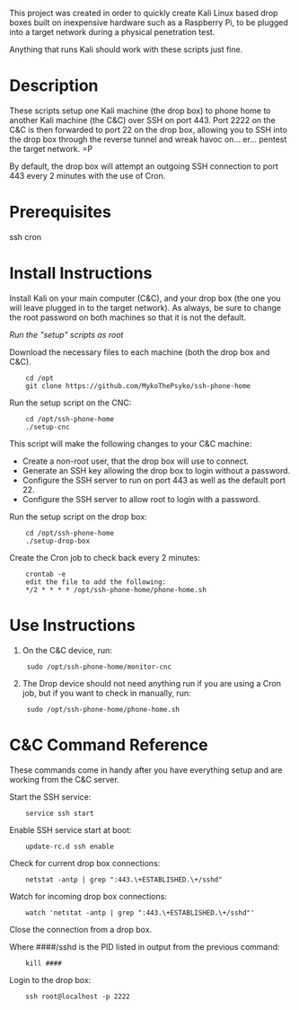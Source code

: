 This project was created in order to quickly create Kali Linux based drop boxes
built on inexpensive hardware such as a Raspberry Pi, to be plugged into a
target network during a physical penetration test.

Anything that runs Kali should work with these scripts just fine.


Description
===========
These scripts setup one Kali machine (the drop box) to phone home to another
Kali machine (the C&C) over SSH on port 443. Port 2222 on the C&C is then
forwarded to port 22 on the drop box, allowing you to SSH into the drop box 
through the reverse tunnel and wreak havoc on... er... pentest the target 
network. =P

By default, the drop box will attempt an outgoing SSH connection to port 443
every 2 minutes with the use of Cron.

Prerequisites
=============
ssh
cron

Install Instructions
====================
Install Kali on your main computer (C&C), and your drop box (the one you will
leave plugged in to the target network). As always, be sure to change the root
password on both machines so that it is not the default.

*Run the "setup" scripts as root*

Download the necessary files to each machine (both the drop box and C&C).

		cd /opt
		git clone https://github.com/MykoThePsyko/ssh-phone-home

Run the setup script on the CNC:

		cd /opt/ssh-phone-home
		./setup-cnc

This script will make the following changes to your C&C machine:

* Create a non-root user, that the drop box will use to connect.
* Generate an SSH key allowing the drop box to login without a password.
* Configure the SSH server to run on port 443 as well as the default port 22.
* Configure the SSH server to allow root to login with a password.

Run the setup script on the drop box:
		
		cd /opt/ssh-phone-home
		./setup-drop-box

Create the Cron job to check back every 2 minutes:

		crontab -e
		edit the file to add the following: 
		*/2 * * * * /opt/ssh-phone-home/phone-home.sh

Use Instructions
================

1. On the C&C device, run:
	
		sudo /opt/ssh-phone-home/monitor-cnc

2. The Drop device should not need anything run if you are using a Cron job, but if you want to check in manually, run:

		sudo /opt/ssh-phone-home/phone-home.sh



C&C Command Reference
=====================
These commands come in handy after you have everything setup and are
working from the C&C server.

Start the SSH service:

		service ssh start

Enable SSH service start at boot:

		update-rc.d ssh enable

Check for current drop box connections:

		netstat -antp | grep ":443.\+ESTABLISHED.\+/sshd"

Watch for incoming drop box connections:

		watch 'netstat -antp | grep ":443.\+ESTABLISHED.\+/sshd"'

Close the connection from a drop box.

Where ####/sshd is the PID listed in output from the previous command:

		kill ####

Login to the drop box:

		ssh root@localhost -p 2222


